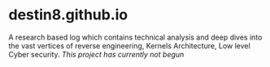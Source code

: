 # destin8.github.io
A research based log which contains technical analysis and deep dives into the vast vertices of reverse engineering, Kernels Architecture, Low level Cyber security.
_This project has currently not begun_

